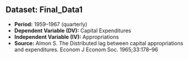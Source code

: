 ## Dataset: Final_Data1
- **Period:** 1959–1967 (quarterly)  
- **Dependent Variable (DV):** Capital Expenditures  
- **Independent Variable (IV):** Appropriations  
- **Source:** Almon S. The Distributed lag between capital appropriations and expenditures. Econom J Econom Soc. 1965;33:178–96
